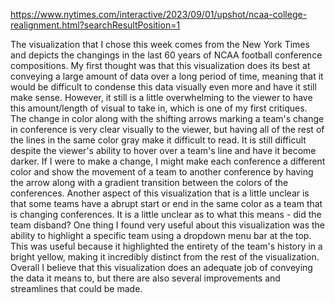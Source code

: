 https://www.nytimes.com/interactive/2023/09/01/upshot/ncaa-college-realignment.html?searchResultPosition=1

The visualization that I chose this week comes from the New York Times and depicts the changings in the last 60 years of NCAA football conference compositions. 
My first thought was that this visualization does its best at conveying a large amount of data over a long period of time, meaning that it would be difficult 
to condense this data visually even more and have it still make sense. However, it still is a little overwhelming to the viewer to have this amount/length of visual
to take in, which is one of my first critiques. The change in color along with the shifting arrows marking a team's change in conference is very clear visually
to the viewer, but having all of the rest of the lines in the same color gray make it difficult to read. It is still difficult despite the viewer's ability to hover over 
a team's line and have it become darker. If I were to make a change, I might make each conference a different color and show the movement of a team to another conference
by having the arrow along with a gradient transition between the colors of the conferences. Another aspect of this visualization that is a little unclear is that some teams
have a abrupt start or end in the same color as a team that is changing conferences. It is a little unclear as to what this means - did the team disband? One thing I 
found very useful about this visualization was the ability to highlight a specific team using a dropdown menu bar at the top. This was useful because it highlighted the 
entirety of the team's history in a bright yellow, making it incredibly distinct from the rest of the visualization. Overall I believe that this visualization does an 
adequate job of conveying the data it means to, but there are also several improvements and streamlines that could be made.
